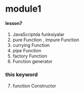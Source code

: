 # module1

#### lesson7

1. JavaScriptda funksiyalar
2. pure Function , impure Function
3. currying Function
4. pipe Function
5. factory Function
6. Function generator

### this keyword

7. function Constructor
